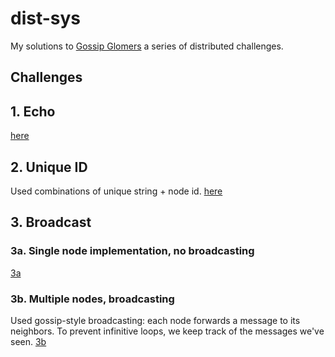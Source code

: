 # dist-sys

My solutions to [Gossip Glomers](https://fly.io/dist-sys/) a series of distributed challenges.

## Challenges

## 1. Echo

[here](./ch-echo-1/main.go)

## 2. Unique ID

Used combinations of unique string + node id.
[here](./ch-unique-id-2/main.go)

## 3. Broadcast

### 3a. Single node implementation, no broadcasting
[3a](./ch-broadcast-3a/main.go)

### 3b. Multiple nodes, broadcasting

Used gossip-style broadcasting: each node forwards a message to its neighbors. To prevent infinitive loops, we keep track of the messages we've seen.
[3b](./ch-broadcast-3b/main.go)

